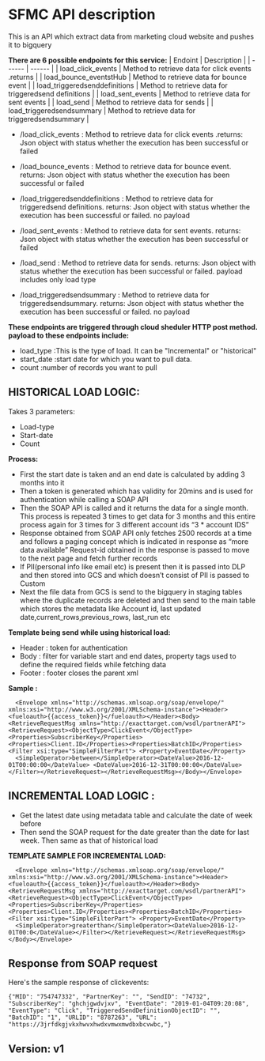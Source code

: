 # SFMC API description
This is an API which extract data from marketing cloud website and pushes it to bigquery

**There are 6 possible endpoints for this service:**
| Endoint | Description |
| ------ | ------ |
| load_click_events | Method to retrieve data for click events .returns |
| load_bounce_eventstHub | Method to retrieve data for bounce event |
| load_triggeredsenddefinitions | Method to retrieve data for triggeredsend definitions |
| load_sent_events | Method to retrieve data for sent events |
| load_send | Method to retrieve data for sends |
| load_triggeredsendsummary |  Method to retrieve data for triggeredsendsummary |


* /load_click_events :
 Method to retrieve data for click events .returns: Json object with status whether the execution has been successful or failed 

* /load_bounce_events :
 Method to retrieve data for bounce event. returns: Json object with status whether the execution has been successful or failed

* /load_triggeredsenddefinitions :
 Method to retrieve data for triggeredsend definitions. returns: Json object with status whether the execution has been successful or failed. no payload

* /load_sent_events :
 Method to retrieve data for sent events. returns: Json object with status whether the execution has been successful or failed 

* /load_send :
 Method to retrieve data for sends. returns: Json object with status whether the execution has been successful or failed. payload includes only load type

* /load_triggeredsendsummary :
 Method to retrieve data for triggeredsendsummary. returns: Json object with status whether the execution has been successful or failed. no payload


**These endpoints are triggered through cloud sheduler HTTP post method. payload to these endpoints include:**
* load_type :This is the type of load. It can be "Incremental" or "historical"
* start_date :start date for which you want to pull data.
* count :number of records you want to pull 
## HISTORICAL LOAD LOGIC:

Takes 3 parameters: 
* Load-type 
* Start-date
* Count

**Process:**
* First the start date is taken and an end date is calculated by adding 3 months into it
* Then a token is generated which has validity for 20mins and is used for authentication while calling a SOAP API
* Then the SOAP API is called and it returns the data for a single month.
  This  process is repeated 3 times to get data for 3 months and this entire process again for 3 times for 3 different account ids   “3 * account IDS”
* Response obtained from SOAP API only fetches 2500 records at a time and follows a paging concept which is indicated in response as “more data available”
  Request-id obtained in the response is passed to move to the next page and fetch further records
* If PII(personal info like email etc) is present then it is passed into DLP and then stored into  GCS and which doesn’t consist of PII is passed to Custom
* Next the file data from GCS is send to the bigquery in staging tables where the duplicate  records are deleted and then send to the main table which stores the metadata like Account id, last updated date,current_rows,previous_rows, last_run etc

**Template being send while using historical load:**
* Header : token for authentication
* Body : filter for variable start and end dates, property tags used to define the required fields while fetching data 
* Footer : footer closes the parent xml

**Sample :**
```
  <Envelope xmlns="http://schemas.xmlsoap.org/soap/envelope/" xmlns:xsi="http://www.w3.org/2001/XMLSchema-instance"><Header><fueloauth>{{access_token}}</fueloauth></Header><Body><RetrieveRequestMsg xmlns="http://exacttarget.com/wsdl/partnerAPI"><RetrieveRequest><ObjectType>ClickEvent</ObjectType><Properties>SubscriberKey</Properties><Properties>Client.ID</Properties><Properties>BatchID</Properties><Filter xsi:type="SimpleFilterPart"> <Property>EventDate</Property>
  <SimpleOperator>between</SimpleOperator><DateValue>2016-12-01T00:00:00</DateValue> <DateValue>2016-12-31T00:00:00</DateValue></Filter></RetrieveRequest></RetrieveRequestMsg></Body></Envelope>

```

## INCREMENTAL LOAD LOGIC :
* Get the latest date using metadata table and calculate the date of week before
* Then send the SOAP request for the date greater than the date for last week. Then same as that of historical load

**TEMPLATE SAMPLE FOR INCREMENTAL LOAD:**

```
  <Envelope xmlns="http://schemas.xmlsoap.org/soap/envelope/" xmlns:xsi="http://www.w3.org/2001/XMLSchema-instance"><Header><fueloauth>{{access_token}}</fueloauth></Header><Body><RetrieveRequestMsg xmlns="http://exacttarget.com/wsdl/partnerAPI"><RetrieveRequest><ObjectType>ClickEvent</ObjectType><Properties>SubscriberKey</Properties><Properties>Client.ID</Properties><Properties>BatchID</Properties><Filter xsi:type="SimpleFilterPart"> <Property>EventDate</Property>
  <SimpleOperator>greaterthan</SimpleOperator><DateValue>2016-12-01T00:0</DateValue></Filter></RetrieveRequest></RetrieveRequestMsg></Body></Envelope>

```

## Response from SOAP request
Here's the sample response of clickevents:
```
{"MID": "754747332", "PartnerKey": "", "SendID": "74732", "SubscriberKey": "ghchjgwdvjxv", "EventDate": "2019-01-04T09:20:08", "EventType": "Click", "TriggeredSendDefinitionObjectID": "", "BatchID": "1", "URLID": "8787263", "URL": "https://3jrfdkgjvkxhwvxhwdxvmwxmwdbxbcvwbc,"}

```


## Version: v1
